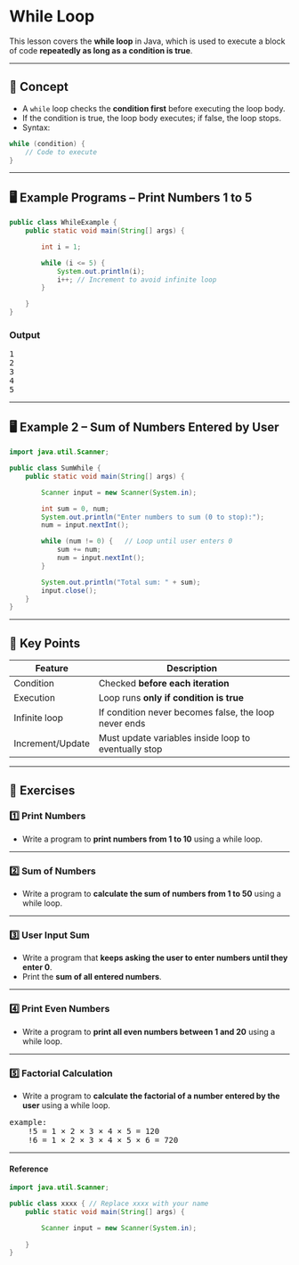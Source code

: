 # While Loop

This lesson covers the **while loop** in Java, which is used to execute a block of code **repeatedly as long as a condition is true**.

---

## 📘 Concept

- A `while` loop checks the **condition first** before executing the loop body.  
- If the condition is true, the loop body executes; if false, the loop stops.  
- Syntax:

```java
while (condition) {
    // Code to execute
}
```

---

## 🖥️ Example Programs – Print Numbers 1 to 5

```java
public class WhileExample {
    public static void main(String[] args) {

        int i = 1;

        while (i <= 5) {
            System.out.println(i);
            i++; // Increment to avoid infinite loop
        }

    }
}
```
### Output
<pre>
1
2
3
4
5
</pre>

---

## 🖥️ Example 2 – Sum of Numbers Entered by User

```java
import java.util.Scanner;

public class SumWhile {
    public static void main(String[] args) {

        Scanner input = new Scanner(System.in);

        int sum = 0, num;
        System.out.println("Enter numbers to sum (0 to stop):");
        num = input.nextInt();

        while (num != 0) {   // Loop until user enters 0
            sum += num;
            num = input.nextInt();
        }

        System.out.println("Total sum: " + sum);
        input.close();
    }
}
```

---

## 📝 Key Points


| Feature          | Description                                           |
| ---------------- | ----------------------------------------------------- |
| Condition        | Checked **before each iteration**                     |
| Execution        | Loop runs **only if condition is true**               |
| Infinite loop    | If condition never becomes false, the loop never ends |
| Increment/Update | Must update variables inside loop to eventually stop  |

---

## 📝 Exercises

### 1️⃣ Print Numbers
- Write a program to **print numbers from 1 to 10** using a while loop.

---

### 2️⃣ Sum of Numbers
- Write a program to **calculate the sum of numbers from 1 to 50** using a while loop.

---

### 3️⃣ User Input Sum
- Write a program that **keeps asking the user to enter numbers until they enter 0**.  
- Print the **sum of all entered numbers**.

---

### 4️⃣ Print Even Numbers
- Write a program to **print all even numbers between 1 and 20** using a while loop.

---

### 5️⃣ Factorial Calculation
- Write a program to **calculate the factorial of a number entered by the user** using a while loop.
<pre>
example:
    !5 = 1 × 2 × 3 × 4 × 5 = 120
    !6 = 1 × 2 × 3 × 4 × 5 × 6 = 720
</pre>

---

#### Reference 

```java
import java.util.Scanner;

public class xxxx { // Replace xxxx with your name
    public static void main(String[] args) {

        Scanner input = new Scanner(System.in);
        
    }
}
```
